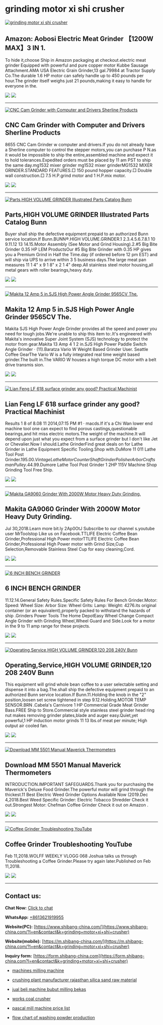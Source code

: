 # grinding motor xi shi crusher

<a href="https://swt.shibang-china.com/?l=en&img&k=grinding+motor+xi+shi+crusher" target="_blank">![grinding motor xi shi crusher](http://static.shibang-china.com/all-800x300/1369.jpg)</a>

## Amazon: Aobosi Electric Meat Grinder 【1200W MAX】3 IN 1.
To hide it,choose Ship in Amazon packaging at checkout.electric meat grinder Equipped with powerful and pure copper motor Kubbe Sausage Attachment.AMA USA Electric Grain Grinder,13 gal.79984 at Tractor Supply Co.The durable 1.6 HP motor can safely handle up to 450 pounds per hour.The grinder itself weighs just 21 pounds,making it easy to handle for everyone in the.


<a href="https://whatsapp.shibangsoft.com/WhatsApp.php" target="_blank" title="WhatsApp">![](http://static.shibang-china.com/icon/whatsapp.png)</a> <a href="https://swt.shibang-china.com/?l=en&icon&k=grinding+motor+xi+shi+crusher" target="_blank">![](http://static.shibang-china.com/icon/chat-en.png)</a>

---

<a href="https://swt.shibang-china.com/?l=en&img&k=grinding+motor+xi+shi+crusher" target="_blank">![CNC Cam Grinder with Computer and Drivers Sherline Products](http://static.shibang-china.com/all-800x300/1303.jpg)</a>

## CNC Cam Grinder with Computer and Drivers Sherline Products
8655 CNC Cam Grinder w computer and drivers.If you do not already have a Sherline computer to control the stepper motors,you can purchase P N.as it would be impossible to ship the entire,assembled machine and expect it to hold tolerances.Expedited orders must be placed by 11 am PST to ship the same day.mg1532 mixer grinder mg1532 mixer grinderMG1532 MIXER GRINDER.STANDARD FEATURES.□ 150 pound hopper capacity.□ Double wall construction.□ 7.5 H.P.grind motor and 1 H.P.mix motor.


<a href="https://whatsapp.shibangsoft.com/WhatsApp.php" target="_blank" title="WhatsApp">![](http://static.shibang-china.com/icon/whatsapp.png)</a> <a href="https://swt.shibang-china.com/?l=en&icon&k=grinding+motor+xi+shi+crusher" target="_blank">![](http://static.shibang-china.com/icon/chat-en.png)</a>

---

<a href="https://swt.shibang-china.com/?l=en&img&k=grinding+motor+xi+shi+crusher" target="_blank">![Parts,HIGH VOLUME GRINDER Illustrated Parts Catalog Bunn](http://static.shibang-china.com/all-800x300/1430.jpg)</a>

## Parts,HIGH VOLUME GRINDER Illustrated Parts Catalog Bunn
Buyer shall ship the defective equipment prepaid to an authorized Bunn service location.If Bunn.BUNN®.HIGH VOLUME.GRINDER.1 2.3.4.5.6.7.8.1 10 9.11.12 13 14.15.Motor Assembly (See Motor and Grind Housing).2.#5 Big Bite Grinder 0.35 HP LEM ProductsOur #5 Big Bite Grinder with 0.35 HP gives you a Premium Grind in Half the Time.day (if ordered before 12 pm EST) and will ship via UPS to arrive within 3 5 business days.The large meat pan measures 11 1 4&quot; x 9 1 8&quot; x 2 1 4&quot; deep.All stainless steel motor housing,all metal gears with roller bearings,heavy duty.


<a href="https://whatsapp.shibangsoft.com/WhatsApp.php" target="_blank" title="WhatsApp">![](http://static.shibang-china.com/icon/whatsapp.png)</a> <a href="https://swt.shibang-china.com/?l=en&icon&k=grinding+motor+xi+shi+crusher" target="_blank">![](http://static.shibang-china.com/icon/chat-en.png)</a>

---

<a href="https://swt.shibang-china.com/?l=en&img&k=grinding+motor+xi+shi+crusher" target="_blank">![Makita 12 Amp 5 in.SJS High Power Angle Grinder 9565CV The.](http://static.shibang-china.com/all-800x300/758.jpg)</a>

## Makita 12 Amp 5 in.SJS High Power Angle Grinder 9565CV The.
Makita SJS High Power Angle Grinder provides all the speed and power you need for tough jobs.We&#39;re unable to ship this item to:.It&#39;s engineered with Makita&#39;s innovative Super Joint System (SJS) technology to protect the motor from gear.Makita 13 Amp 4 1 2 in.SJS High Power Paddle Switch Angle Grinder &middot; (11).Baratza Vario W Weight Based Grinder User. Seattle Coffee GearThe Vario W is a fully integrated real time weight based grinder.The built in.The VARIO W houses a high torque DC motor with a belt drive transmis sion.


<a href="https://whatsapp.shibangsoft.com/WhatsApp.php" target="_blank" title="WhatsApp">![](http://static.shibang-china.com/icon/whatsapp.png)</a> <a href="https://swt.shibang-china.com/?l=en&icon&k=grinding+motor+xi+shi+crusher" target="_blank">![](http://static.shibang-china.com/icon/chat-en.png)</a>

---

<a href="https://swt.shibang-china.com/?l=en&img&k=grinding+motor+xi+shi+crusher" target="_blank">![Lian Feng LF 618 surface grinder any good? Practical Machinist](http://static.shibang-china.com/all-800x300/334.jpg)</a>

## Lian Feng LF 618 surface grinder any good? Practical Machinist
Results 1 8 of 8.08 11 2014,07:15 PM #1 &middot; macds.If it&#39;s a Chi Wan lower end machine tool one can expect to find porous castings,questionable bearings,and hit miss electric motors.The weight of the machine.It will depend upon just what you expect from a surface grinder but I don&#39;t like Jet or Chevalier.Now I should.Lathe GrinderFind great deals on for Lathe Grinder in Lathe Equipment Specific Tooling.Shop with.DuMore 11 011 Lathe Tool Post Grinder.$195.00.Vintage Lathe Motor Counter Shaft Grinder Polisher Arbor Craftsman Pulley.$44.99.Dumore Lathe Tool Post Grinder 1 2HP 115V Machine Shop Grinding Tool Free Ship.


<a href="https://whatsapp.shibangsoft.com/WhatsApp.php" target="_blank" title="WhatsApp">![](http://static.shibang-china.com/icon/whatsapp.png)</a> <a href="https://swt.shibang-china.com/?l=en&icon&k=grinding+motor+xi+shi+crusher" target="_blank">![](http://static.shibang-china.com/icon/chat-en.png)</a>

---

<a href="https://swt.shibang-china.com/?l=en&img&k=grinding+motor+xi+shi+crusher" target="_blank">![Makita GA9060 Grinder With 2000W Motor Heavy Duty Grinding.](http://static.shibang-china.com/all-800x300/1473.jpg)</a>

## Makita GA9060 Grinder With 2000W Motor Heavy Duty Grinding.
Jul 30,2018.Learn more bit.ly 2Ap0OtJ Subscribe to our channel s.youtube user MrToolstop Like us on Facebook.TTLIFE Electric Coffee Bean Grinder,Professional High Power motorTTLIFE Electric Coffee Bean Grinder,Professional High Power motor with Grind Size,Cup Selection,Removable Stainless Steel Cup for easy cleaning,Cord.


<a href="https://whatsapp.shibangsoft.com/WhatsApp.php" target="_blank" title="WhatsApp">![](http://static.shibang-china.com/icon/whatsapp.png)</a> <a href="https://swt.shibang-china.com/?l=en&icon&k=grinding+motor+xi+shi+crusher" target="_blank">![](http://static.shibang-china.com/icon/chat-en.png)</a>

---

<a href="https://swt.shibang-china.com/?l=en&img&k=grinding+motor+xi+shi+crusher" target="_blank">![6 INCH BENCH GRINDER](http://static.shibang-china.com/all-800x300/666.jpg)</a>

## 6 INCH BENCH GRINDER
11.12.14.General Safety Rules.Specific Safety Rules For Bench Grinder.Motor: Speed: Wheel Size: Arbor Size: Wheel Grits: Lamp: Weight: 4276.its original container (or an equivalent),properly packed to withstand the hazards of ship .Grinders Power Tools The Home DepotEasy Wheel Change Compact Angle Grinder with Grinding Wheel,Wheel Guard and Side.Look for a motor in the 9 to 11 amp range for these projects.


<a href="https://whatsapp.shibangsoft.com/WhatsApp.php" target="_blank" title="WhatsApp">![](http://static.shibang-china.com/icon/whatsapp.png)</a> <a href="https://swt.shibang-china.com/?l=en&icon&k=grinding+motor+xi+shi+crusher" target="_blank">![](http://static.shibang-china.com/icon/chat-en.png)</a>

---

<a href="https://swt.shibang-china.com/?l=en&img&k=grinding+motor+xi+shi+crusher" target="_blank">![Operating,Service,HIGH VOLUME GRINDER,120 208 240V Bunn](http://static.shibang-china.com/all-800x300/508.jpg)</a>

## Operating,Service,HIGH VOLUME GRINDER,120 208 240V Bunn
This equipment will grind whole bean coffee to a user selectable setting and dispense it into a bag.The.shall ship the defective equipment prepaid to an authorized Bunn service location.If Bunn.11.Holding the knob in the &quot;2&quot; position,loosen set screw tightened in step 9.12.Holding.MOTOR TEMP SENSOR.BRN .Cabela&#39;s Carnivore 1 HP Commercial Grade Meat Grinder Bass.FREE Ship to Store.Commercial style stainless steel grinder head ring nut makes removing grinder plates,blade and auger easy.Quiet,yet powerful,1 HP induction motor grinds 11 13 lbs.of meat per minute; High output air cooled fan.


<a href="https://whatsapp.shibangsoft.com/WhatsApp.php" target="_blank" title="WhatsApp">![](http://static.shibang-china.com/icon/whatsapp.png)</a> <a href="https://swt.shibang-china.com/?l=en&icon&k=grinding+motor+xi+shi+crusher" target="_blank">![](http://static.shibang-china.com/icon/chat-en.png)</a>

---

<a href="https://swt.shibang-china.com/?l=en&img&k=grinding+motor+xi+shi+crusher" target="_blank">![Download MM 5501 Manual Maverick Thermometers](http://static.shibang-china.com/all-800x300/251.jpg)</a>

## Download MM 5501 Manual Maverick Thermometers
INTRODUCTION.IMPORTANT SAFEGUARDS.Thank you for purchasing the Maverick&#39;s Deluxe Food Grinder.The powerful motor will grind through the thickest.11 Best Electric Weed Grinder Options Available Now (2019.Dec 4,2018.Best Weed Specific Grinder: Electric Tobacco Shredder Check it out.Strongest Motor: Chefman Coffee Grinder Check it out on Amazon .


<a href="https://whatsapp.shibangsoft.com/WhatsApp.php" target="_blank" title="WhatsApp">![](http://static.shibang-china.com/icon/whatsapp.png)</a> <a href="https://swt.shibang-china.com/?l=en&icon&k=grinding+motor+xi+shi+crusher" target="_blank">![](http://static.shibang-china.com/icon/chat-en.png)</a>

---

<a href="https://swt.shibang-china.com/?l=en&img&k=grinding+motor+xi+shi+crusher" target="_blank">![Coffee Grinder Troubleshooting YouTube](http://static.shibang-china.com/all-800x300/280.jpg)</a>

## Coffee Grinder Troubleshooting YouTube
Feb 11,2018.WOLFF WEEKLY VLOGG 068 Joshua talks us through Troubleshooting a Coffee Grinder.Please try again later.Published on Feb 11,2018.

<a href="https://whatsapp.shibangsoft.com/WhatsApp.php" target="_blank" title="WhatsApp">![](http://static.shibang-china.com/icon/whatsapp.png)</a> <a href="https://swt.shibang-china.com/?l=en&icon&k=grinding+motor+xi+shi+crusher" target="_blank">![](http://static.shibang-china.com/icon/chat-en.png)</a>

---
## Contact us:

**Chat Now:** [Click to chat](https://swt.shibang-china.com?l=en&contact&k=grinding+motor+xi+shi+crusher)

**WhatsApp:**  [+8613621919955](https://whatsapp.shibangsoft.com/WhatsApp.php)

**Website(PC):** [https://www.shibang-china.com/](https://www.shibang-china.com/?l=en&contact&k=grinding+motor+xi+shi+crusher)

**Website(mobile):** [https://m.shibang-china.com/](https://m.shibang-china.com/?l=en&contact&k=grinding+motor+xi+shi+crusher)

**Inquiry form:** [https://form.shibang-china.com](https://form.shibang-china.com?l=en&contact&k=grinding+motor+xi+shi+crusher)

* [machines milling machine](../122/machines%20milling%20machine.md)

* [crushing plant manufacturer rajasthan silica sand raw material](../111/crushing%20plant%20manufacturer%20rajasthan%20silica%20sand%20raw%20material.md)

* [jual beli machine bubut milling bekas](../115/jual%20beli%20machine%20bubut%20milling%20bekas.md)

* [works coal crusher](../120/works%20coal%20crusher.md)

* [pascal mill machine price list](../120/pascal%20mill%20machine%20price%20list.md)

* [flow chart of washing powder production](../119/flow%20chart%20of%20washing%20powder%20production.md)